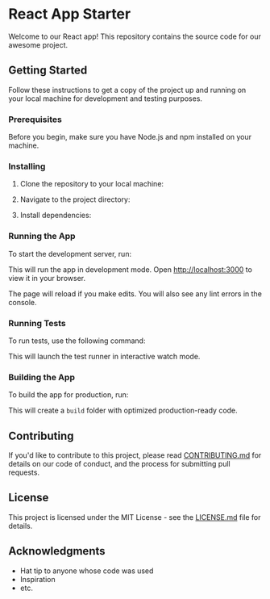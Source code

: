 # React App Starter

Welcome to our React app! This repository contains the source code for our awesome project.

## Getting Started

Follow these instructions to get a copy of the project up and running on your local machine for development and testing purposes.

### Prerequisites

Before you begin, make sure you have Node.js and npm installed on your machine.

### Installing

1. Clone the repository to your local machine:


2. Navigate to the project directory:


3. Install dependencies:


### Running the App

To start the development server, run:


This will run the app in development mode. Open [http://localhost:3000](http://localhost:3000) to view it in your browser.

The page will reload if you make edits. You will also see any lint errors in the console.

### Running Tests

To run tests, use the following command:


This will launch the test runner in interactive watch mode.

### Building the App

To build the app for production, run:


This will create a `build` folder with optimized production-ready code.

## Contributing

If you'd like to contribute to this project, please read [CONTRIBUTING.md](CONTRIBUTING.md) for details on our code of conduct, and the process for submitting pull requests.

## License

This project is licensed under the MIT License - see the [LICENSE.md](LICENSE.md) file for details.

## Acknowledgments

- Hat tip to anyone whose code was used
- Inspiration
- etc.
